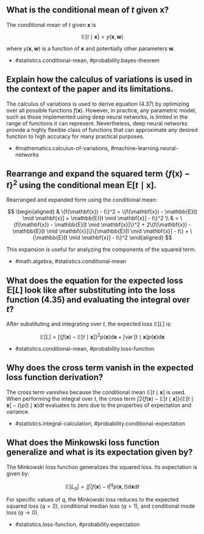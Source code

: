 ## What is the conditional mean of $t$ given $\mathbf{x}$?

The conditional mean of $t$ given $\mathbf{x}$ is

$$
\mathbb{E}[t \mid \mathbf{x}] = y(\mathbf{x}, \mathbf{w})
$$

where $y(\mathbf{x}, \mathbf{w})$ is a function of $\mathbf{x}$ and potentially other parameters $\mathbf{w}$.

- #statistics.conditional-mean, #probability.bayes-theorem

## Explain how the calculus of variations is used in the context of the paper and its limitations.

The calculus of variations is used to derive equation (4.37) by optimizing over all possible functions $f(\mathbf{x})$. However, in practice, any parametric model, such as those implemented using deep neural networks, is limited in the range of functions it can represent. Nevertheless, deep neural networks provide a highly flexible class of functions that can approximate any desired function to high accuracy for many practical purposes.

- #mathematics.calculus-of-variations, #machine-learning.neural-networks

## Rearrange and expand the squared term $\{f(\mathbf{x}) - t\}^2$ using the conditional mean $\mathbb{E}[t \mid \mathbf{x}]$.
 
Rearranged and expanded form using the conditional mean:

$$
\begin{aligned}
& \{f(\mathbf{x}) - t\}^2 = \{f(\mathbf{x}) - \mathbb{E}[t \mid \mathbf{x}] + \mathbb{E}[t \mid \mathbf{x}] - t\}^2 \\
& = \{f(\mathbf{x}) - \mathbb{E}[t \mid \mathbf{x}]\}^2 + 2\{f(\mathbf{x}) - \mathbb{E}[t \mid \mathbf{x}]\}\{\mathbb{E}[t \mid \mathbf{x}] - t\} + \{\mathbb{E}[t \mid \mathbf{x}] - t\}^2
\end{aligned}
$$

This expansion is useful for analyzing the components of the squared term.

- #math.algebra, #statistics.conditional-mean

## What does the equation for the expected loss $\mathbb{E}[L]$ look like after substituting into the loss function (4.35) and evaluating the integral over $t$?

After substituting and integrating over $t$, the expected loss $\mathbb{E}[L]$ is:

$$
\mathbb{E}[L] = \int \{f(\mathbf{x}) - \mathbb{E}[t \mid \mathbf{x}]\}^2 p(\mathbf{x}) \mathrm{d} \mathbf{x} + \int \operatorname{var}[t \mid \mathbf{x}] p(\mathbf{x}) \mathrm{d} \mathbf{x}
$$

- #statistics.conditional-mean, #probability.loss-function

## Why does the cross term vanish in the expected loss function derivation?

The cross term vanishes because the conditional mean $\mathbb{E}[t \mid \mathbf{x}]$ is used. When performing the integral over $t$, the cross term $\int 2\{f(\mathbf{x}) - \mathbb{E}[t \mid \mathbf{x}]\}\{\mathbb{E}[t \mid \mathbf{x}] - t\} p(t \mid \mathbf{x}) \mathrm{d}t$ evaluates to zero due to the properties of expectation and variance.

- #statistics.integral-calculation, #probability.conditional-expectation

## What does the Minkowski loss function generalize and what is its expectation given by?

The Minkowski loss function generalizes the squared loss. Its expectation is given by:

$$
\mathbb{E}\left[L_{q}\right]=\iint|f(\mathbf{x}) - t|^{q} p(\mathbf{x}, t) \mathrm{d} \mathbf{x} \mathrm{d} t
$$

For specific values of $q$, the Minkowski loss reduces to the expected squared loss ($q=2$), conditional median loss ($q=1$), and conditional mode loss ($q \rightarrow 0$).

- #statistics.loss-function, #probability.expectation

